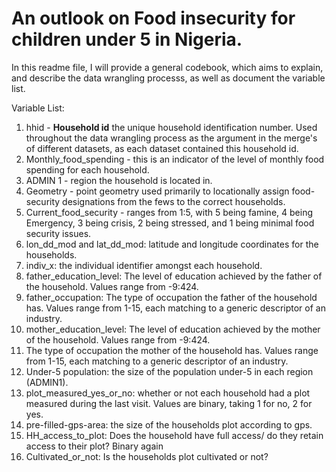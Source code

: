 # An outlook on Food insecurity for children under 5 in Nigeria.

In this readme file, I will provide a general codebook, which aims to explain, and describe the data wrangling processs, as well as document the variable list. 


Variable List:

  1. hhid - **Household id** the unique household identification number. Used throughout the data wrangling process as the argument in the merge's of different datasets, as each dataset contained this household id. 
  2. Monthly_food_spending -  this is an indicator of the level of monthly food spending for each household.
  3. ADMIN 1 - region the household is located in.
  4. Geometry - point geometry used primarily to locationally assign food-security designations from the fews to the correct households. 
  5. Current_food_security - ranges from 1:5, with 5 being famine, 4 being Emergency, 3 being crisis, 2 being stressed, and 1 being minimal food security issues. 
  6. lon_dd_mod and lat_dd_mod: latitude and longitude coordinates for the households. 
  7. indiv_x: the individual identifier amongst each household.
  8. father_education_level: The level of education achieved by the father of the household. Values range from -9:424.
  9. father_occupation: The type of occupation the father of the household has. Values range from 1-15, each matching to a generic descriptor of an industry. 
  10. mother_education_level: The level of education achieved by the mother of the household. Values range from -9:424.
  11. The type of occupation the mother of the household has. Values range from 1-15, each matching to a generic descriptor of an industry. 
  12. Under-5 population: the size of the population under-5 in each region (ADMIN1). 
  13. plot_measured_yes_or_no: whether or not each household had a plot measured during the last visit. Values are binary, taking 1 for no, 2 for yes. 
  14. pre-filled-gps-area: the size of the households plot according to gps.
  15. HH_access_to_plot: Does the household have full access/ do they retain access to their plot? Binary again
  16. Cultivated_or_not: Is the households plot cultivated or not? 





          
